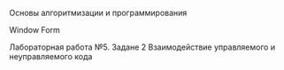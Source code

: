Основы алгоритмизации и программирования

Window Form

Лабораторная работа №5. Задане 2 Взаимодействие управляемого и неуправляемого кода

